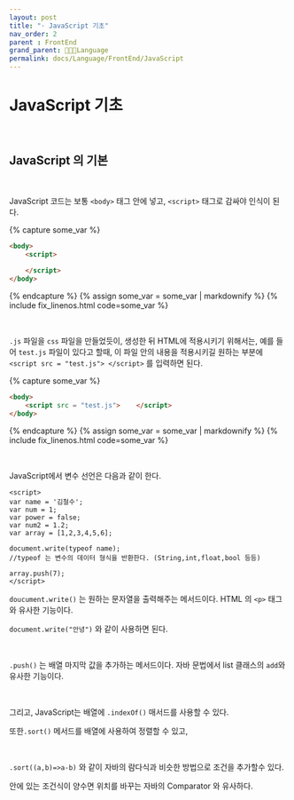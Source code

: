 ```yaml
---
layout: post
title: "· JavaScript 기초"
nav_order: 2
parent : FrontEnd
grand_parent: 👩🏻‍💻Language
permalink: docs/Language/FrontEnd/JavaScript
---
```


# JavaScript 기초

<br>

## JavaScript 의 기본

<br>

JavaScript 코드는 보통 `<body>`  태그 안에 넣고, `<script>` 태그로 감싸야 인식이 된다.

{% capture some_var %}
```html
<body>
	<script>
	
	</script>
</body>
```
{% endcapture %}
{% assign some_var = some_var | markdownify %}
{% include fix_linenos.html code=some_var %}



<br>



`.js` 파일을 `css` 파일을 만들었듯이, 생성한 뒤 HTML에 적용시키기 위해서는, 예를 들어 `test.js` 파일이 있다고 할때, 이 파일 안의 내용을 적용시키길 원하는 부분에 `<script src = "test.js"> </script>` 를 입력하면 된다.



{% capture some_var %}
```html
<body>
	<script src = "test.js">	</script>
</body>
```
{% endcapture %}
{% assign some_var = some_var | markdownify %}
{% include fix_linenos.html code=some_var %}



<br>



JavaScript에서 변수 선언은 다음과 같이 한다.


```
<script>
var name = '김철수';
var num = 1;
var power = false;
var num2 = 1.2;
var array = [1,2,3,4,5,6];

document.write(typeof name);
//typeof 는 변수의 데이터 형식을 반환한다. (String,int,float,bool 등등)

array.push(7);
</script>

```


`doucument.write()` 는 원하는 문자열을 출력해주는 메서드이다. HTML 의 `<p>` 태그와 유사한 기능이다.



`document.write("안녕")`  와 같이 사용하면 된다.



<br>



`.push()` 는 배열 마지막 값을 추가하는 메서드이다. 자바 문법에서 list 클래스의 `add`와 유사한 기능이다.



<br>



그리고, JavaScript는 배열에 `.indexOf()` 매서드를 사용할 수 있다.

또한`.sort()` 메서드를 배열에 사용하여 정렬할 수 있고,



<br>



`.sort((a,b)=>a-b)` 와 같이 자바의 람다식과 비슷한 방법으로 조건을 추가할수 있다.

안에 있는 조건식이 양수면 위치를 바꾸는 자바의 Comparator 와 유사하다.